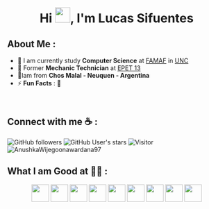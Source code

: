 
<h1 align="center">Hi <img src="https://media.giphy.com/media/hvRJCLFzcasrR4ia7z/giphy.gif" width="35">, I'm Lucas Sifuentes</h1>

<!--![GitHub followers](https://img.shields.io/github/followers/AnushkaWijegoonawardana97?style=social) ![GitHub User's stars](https://img.shields.io/github/stars/AnushkaWijegoonawardana97?style=social) ![Visitor](https://visitor-badge.laobi.icu/badge?page_id=AnushkaWijegoonawardana97.repoName) <img src="https://komarev.com/ghpvc/?username=AnushkaWijegoonawardana97" alt="AnushkaWijegoonawardana97" />
-->


## About Me :

- 🏢 I am currently study **Computer Science** at [FAMAF](https://www.famaf.unc.edu.ar/) in [UNC](https://www.unc.edu.ar/)
- 🏢 Former **Mechanic Technician** at [EPET 13](https://www.facebook.com/p/EPET-N%C2%BA-13-100057655171713/)
- 🏡Iam from **Chos Malal - Neuquen - Argentina**
- ⚡ **Fun Facts** : :basketball:

<br>

## Connect with me ☕ :

![GitHub followers](https://img.shields.io/github/followers/AnushkaWijegoonawardana97?style=social) ![GitHub User's stars](https://img.shields.io/github/stars/AnushkaWijegoonawardana97?style=social) ![Visitor](https://visitor-badge.laobi.icu/badge?page_id=AnushkaWijegoonawardana97.repoName) <img src="https://komarev.com/ghpvc/?username=AnushkaWijegoonawardana97" alt="AnushkaWijegoonawardana97" />

## What I am Good at 🧑‍💻 :

<div align="center">
    <img src="https://img.icons8.com/?size=100&id=20909&format=png&color=000000" alt="" width="40" height="40" /> 
    <img src="https://img.icons8.com/?size=100&id=3BTBsJs5myRy&format=png&color=000000" width="40" height="40" /> 
    <img src="https://img.icons8.com/?size=100&id=Lvn3jvfnl1XF&format=png&color=000000" alt="" width="40" height="40" />
    <img src="https://img.icons8.com/?size=100&id=shQTXiDQiQVR&format=png&color=000000" alt="" width="40" height="40" />
    <img src="https://img.icons8.com/?size=100&id=13441&format=png&color=000000" alt="" width="40" height="40" />
    <img src="https://img.icons8.com/?size=100&id=71257&format=png&color=000000" alt="" width="40" height="40" />
    <img src="https://img.icons8.com/?size=100&id=EzPCiQUqWWEa&format=png&color=000000" alt="" width="40" height="40" />
    <img src="https://img.icons8.com/?size=100&id=108784&format=png&color=000000" width="40" height="40" /> 
    <img src="https://img.icons8.com/?size=100&id=qGUfLiYi1bRN&format=png&color=000000" width="40" height="40" /> 

</div>


